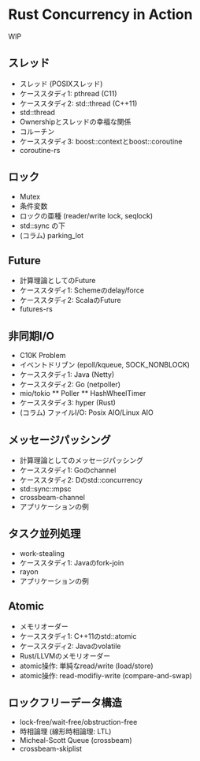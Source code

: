 # Rust Concurrency in Action

WIP

## スレッド

* スレッド (POSIXスレッド)
* ケーススタディ1: pthread (C11)
* ケーススタディ2: std::thread (C++11)
* std::thread
* Ownershipとスレッドの幸福な関係
* コルーチン
* ケーススタディ3: boost::contextとboost::coroutine
* coroutine-rs

## ロック

* Mutex
* 条件変数
* ロックの亜種 (reader/write lock, seqlock)
* std::sync の下
* (コラム) parking_lot

## Future

* 計算理論としてのFuture
* ケーススタディ1: Schemeのdelay/force
* ケーススタディ2: ScalaのFuture
* futures-rs

## 非同期I/O

* C10K Problem
* イベントドリブン (epoll/kqueue, SOCK_NONBLOCK)
* ケーススタディ1: Java (Netty)
* ケーススタディ2: Go (netpoller)
* mio/tokio
** Poller
** HashWheelTimer
* ケーススタディ3: hyper (Rust)
* (コラム) ファイルI/O: Posix AIO/Linux AIO

## メッセージパッシング

* 計算理論としてのメッセージパッシング
* ケーススタディ1: Goのchannel
* ケーススタディ2: Dのstd::concurrency
* std::sync::mpsc
* crossbeam-channel
* アプリケーションの例

## タスク並列処理

* work-stealing
* ケーススタディ1: Javaのfork-join
* rayon
* アプリケーションの例

## Atomic

* メモリオーダー
* ケーススタディ1: C++11のstd::atomic
* ケーススタディ2: Javaのvolatile
* Rust/LLVMのメモリオーダー
* atomic操作: 単純なread/write (load/store)
* atomic操作: read-modifiy-write (compare-and-swap)

## ロックフリーデータ構造

* lock-free/wait-free/obstruction-free
* 時相論理 (線形時相論理: LTL)
* Micheal-Scott Queue (crossbeam)
* crossbeam-skiplist
